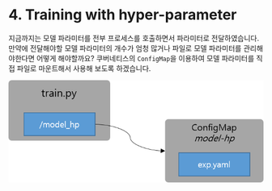 # 4. Training with hyper-parameter

지금까지는 모델 파라미터를 전부 프로세스를 호출하면서 파라미터로 전달하였습니다.
만약에 전달해야할 모델 파라미터의 개수가 엄청 많거나 파일로 모델 파라미터를 관리해야한다면 어떻게 해야할까요?
쿠버네티스의 `ConfigMap`을 이용하여 모델 파라미터를 직접 파일로 마운트해서 사용해 보도록 하겠습니다.

![](configmap.png)
